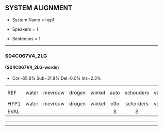 
## SYSTEM ALIGNMENT

- System Name = hyp1

- Speakers = 1

- Sentences = 1

---

### S04C067V4_2LG

#### (S04C067V4_2LG-words)

- Cor=65.9%	Sub=31.8%	Del=0.0%	Ins=2.3%

|  |  |  |  |  |  |  |  |  |  |  |  |  |  |  |  |  |  |  |  |  |  |  |  |  |  |  |  |  |  |  |  |  |  |  |  |  |  |  |  |  |  |  |  |  |
|:--- |:---:|:---:|:---:|:---:|:---:|:---:|:---:|:---:|:---:|:---:|:---:|:---:|:---:|:---:|:---:|:---:|:---:|:---:|:---:|:---:|:---:|:---:|:---:|:---:|:---:|:---:|:---:|:---:|:---:|:---:|:---:|:---:|:---:|:---:|:---:|:---:|:---:|:---:|:---:|:---:|:---:|:---:|:---:|:---:|
| REF | water | mevrouw | drogen | winkel | auto | schouders | verhaal | koning | moeilijk | speelplaats | drinken | * | hoofdpijn | regen | vliegtuig | stoppen |  | opnieuw | gooien | sneeuwen | moeder | liedje | potlood | fietsbel | vinger | dichtbij | meisje | chauffeur | muziek | waarom | *(schuren) | *t | scheuren | lawaai | zwemmen | vuurwerk | appel | cola | kussen | eerste | circus | kleuren | voetbal | vlinder |
| HYP1 | water | mevrouw | drogen | winkel | otto | schorders | verhaal | koning | moeilijk | speelplaats | drinken | hoofdpleiau | hoofdpijn | regen | vliegtuig | stoppen | op | nieuw | gooien | smeewen | moder | letje | potlood | vesbil | vinger | dichtbij | meisje | chauffeur | muziek | waarom | schuren | u | scheren | lawi | zwimmen | vuurwerk | appel | cola | kussen | eerste | circus | kleuren | voetbal | vriend |
| EVAL |  |  |  |  | S | S |  |  |  |  |  | S |  |  |  |  | I | S |  | S | S | S |  | S |  |  |  |  |  |  | S | S | S | S | S |  |  |  |  |  |  |  |  | S |
---

---
